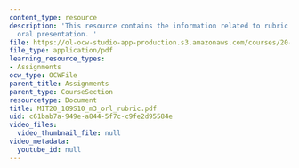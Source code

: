 ```yaml
---
content_type: resource
description: 'This resource contains the information related to rubric research proposal
  oral presentation. '
file: https://ol-ocw-studio-app-production.s3.amazonaws.com/courses/20-109-laboratory-fundamentals-in-biological-engineering-spring-2010/c61bab7a949ea8445f7cc9fe2d95584e_MIT20_109S10_m3_orl_rubric.pdf
file_type: application/pdf
learning_resource_types:
- Assignments
ocw_type: OCWFile
parent_title: Assignments
parent_type: CourseSection
resourcetype: Document
title: MIT20_109S10_m3_orl_rubric.pdf
uid: c61bab7a-949e-a844-5f7c-c9fe2d95584e
video_files:
  video_thumbnail_file: null
video_metadata:
  youtube_id: null
---
```

